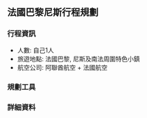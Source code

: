 
## 法國巴黎尼斯行程規劃

### 行程資訊

* 人數: 自己1人
* 旅遊地點: 法國巴黎, 尼斯及南法周圍特色小鎮
* 航空公司: 阿聯酋航空 + 法國航空


### 規劃工具



### 詳細資料
